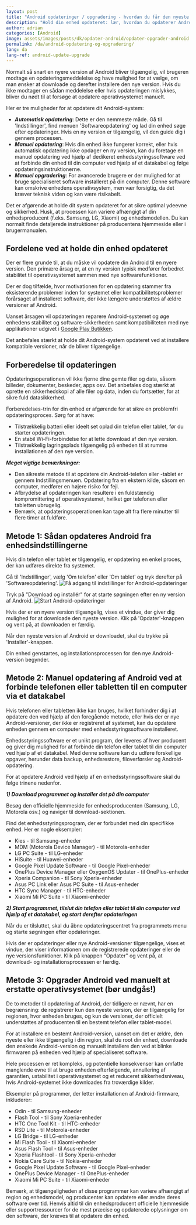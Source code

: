 ```yaml
---
layout: post
title: "Android opdateringer / opgradering - hvordan du får den nyeste version"
description: "Hold din enhed opdateret: lær, hvordan du opdaterer Android fra indstillingerne, hvordan du opdaterer det manuelt via en computer, og hvordan du foretager en fuld opgradering af systemet"
author: adrian
categories: [Android]
image: assets/images/posts/dk/opdater-android/opdater-opgrader-android.webp
permalink: /da/android-opdatering-og-opgradering/
lang: da
lang-ref: android-update-upgrade
---
```


Normalt så snart en nyere version af Android bliver tilgængelig, vil brugeren modtage en opdateringsmeddelelse og have mulighed for at vælge, om man ønsker at downloade og derefter installere den nye version. Hvis du ikke modtager en sådan meddelelse eller hvis opdateringen mislykkes, bliver du nødt til at forsøge at opdatere operativsystemet manuelt.

Her er tre muligheder for at opdatere dit Android-system:

- **_Automatisk opdatering_**: Dette er den nemmeste måde. Gå til 'Indstillinger', find menuen 'Softwareopdatering' og lad din enhed søge efter opdateringer. Hvis en ny version er tilgængelig, vil den guide dig i gennem processen.
- **_Manuel opdatering_**: Hvis din enhed ikke fungerer korrekt, eller hvis automatisk opdatering ikke opdager en ny version, kan du foretage en manuel opdatering ved hjælp af dedikeret enhedsstyringssoftware ved at forbinde din enhed til din computer ved hjælp af et datakabel og følge opdateringsinstruktionerne.
- **_Manuel opgradering_**: For avancerede brugere er der mulighed for at bruge specialiseret software installeret på din computer. Denne software kan omskrive enhedens operativsystem, men vær forsigtig, da det kræver teknisk viden og kan være risikabelt.

Det er afgørende at holde dit system opdateret for at sikre optimal ydeevne og sikkerhed. Husk, at processen kan variere afhængigt af din enhedsproducent (f.eks. Samsung, LG, Xiaomi) og enhedsmodellen. Du kan normalt finde detaljerede instruktioner på producentens hjemmeside eller i brugermanualen.

## Fordelene ved at holde din enhed opdateret

Der er flere grunde til, at du måske vil opdatere din Android til en nyere version. Den primære årsag er, at en ny version typisk medfører forbedret stabilitet til operativsystemet sammen med nye softwarefunktioner.

Der er dog tilfælde, hvor motivationen for en opdatering stammer fra eksisterende problemer inden for systemet eller kompatibilitetsproblemer forårsaget af installeret software, der ikke længere understøttes af ældre versioner af Android.

Uanset årsagen vil opdateringen reparere Android-systemet og øge enhedens stabilitet og software-sikkerheden samt kompatibiliteten med nye applikationer udgivet i [Google Play Butikken]({{site.baseurl}}/da/find-play-butik-til-installation-af-apps/).

Det anbefales stærkt at holde dit Android-system opdateret ved at installere kompatible versioner, når de bliver tilgængelige.

## Forberedelse til opdateringen

Opdateringsoperationen vil ikke fjerne dine gemte filer og data, såsom billeder, dokumenter, beskeder, apps osv. Det anbefales dog stærkt at oprette en sikkerhedskopi af alle filer og data, inden du fortsætter, for at sikre fuld datasikkerhed.

Forberedelses-trin for din enhed er afgørende for at sikre en problemfri opdateringsproces. Sørg for at have:

- Tilstrækkelig batteri eller ideelt set oplad din telefon eller tablet, før du starter opdateringen.
- En stabil Wi-Fi-forbindelse for at lette download af den nye version.
- Tilstrækkelig lagringsplads tilgængelig på enheden til at rumme installationen af den nye version.

***Meget vigtige bemærkninger:***

- Den sikreste metode til at opdatere din Android-telefon eller -tablet er gennem Indstillingsmenuen. Opdatering fra en ekstern kilde, såsom en computer, medfører en højere risiko for fejl.
- Afbrydelse af opdateringen kan resultere i en fuldstændig kompromittering af operativsystemet, hvilket gør telefonen eller tabletten ubrugelig.
- Bemærk, at opdateringsoperationen kan tage alt fra flere minutter til flere timer at fuldføre.

## Metode 1: Sådan opdateres Android fra enhedsindstillingerne

Hvis din telefon eller tablet er tilgængelig, er opdatering en enkel proces, der kan udføres direkte fra systemet.

Gå til 'Indstillinger', vælg 'Om telefon' eller 'Om tablet' og tryk derefter på 'Softwareopdatering'.
<img alt="Få adgang til indstillinger for Android-opdateringer" title="Få adgang til indstillinger for Android-opdateringer" loading="lazy" class="article-image large-width-img" src="{{site.baseurl}}/assets/images/posts/dk/opdater-android/fa-adgang-til-opdateringsindstillinger-i-android.webp">

Tryk på "Download og installér" for at starte søgningen efter en ny version af Android.
<img alt="Start Android-opdateringer" title="Start Android-opdateringer" loading="lazy" class="article-image large-width-img" src="{{site.baseurl}}/assets/images/posts/dk/opdater-android/android-software-opdatering.webp">

Hvis der er en nyere version tilgængelig, vises et vindue, der giver dig mulighed for at downloade den nyeste version. Klik på 'Opdater'-knappen og vent på, at downloaden er færdig.

Når den nyeste version af Android er downloadet, skal du trykke på 'Installer'-knappen.

Din enhed genstartes, og installationsprocessen for den nye Android-version begynder.

## Metode 2: Manuel opdatering af Android ved at forbinde telefonen eller tabletten til en computer via et datakabel

Hvis telefonen eller tabletten ikke kan bruges, hvilket forhindrer dig i at opdatere den ved hjælp af den foregående metode, eller hvis der er nye Android-versioner, der ikke er registreret af systemet, kan du opdatere enheden gennem en computer med enhedsstyringssoftware installeret.

Enhedsstyringssoftware er et unikt program, der leveres af hver producent og giver dig mulighed for at forbinde din telefon eller tablet til din computer ved hjælp af et datakabel. Med denne software kan du udføre forskellige opgaver, herunder data backup, enhedsrestore, filoverførsler og Android-opdatering.

For at opdatere Android ved hjælp af en enhedsstyringssoftware skal du følge trinene nedenfor.

**_1) Download programmet og installer det på din computer_**

Besøg den officielle hjemmeside for enhedsproducenten (Samsung, LG, Motorola osv.) og naviger til download-sektionen.

Find det enhedsstyringsprogram, der er forbundet med din specifikke enhed. Her er nogle eksempler:

- Kies - til Samsung-enheder
- MDM (Motorola Device Manager) - til Motorola-enheder
- LG PC Suite - til LG-enheder
- HiSuite - til Huawei-enheder
- Google Pixel Update Software - til Google Pixel-enheder
- OnePlus Device Manager eller OxygenOS Updater - til OnePlus-enheder
- Xperia Companion - til Sony Xperia-enheder
- Asus PC Link eller Asus PC Suite - til Asus-enheder
- HTC Sync Manager - til HTC-enheder
- Xiaomi Mi PC Suite - til Xiaomi-enheder

**_2) Start programmet, tilslut din telefon eller tablet til din computer ved hjælp af et datakabel, og start derefter opdateringen_**

Når du er tilsluttet, skal du åbne opdateringscentret fra programmets menu og starte søgningen efter opdateringer.

Hvis der er opdateringer eller nye Android-versioner tilgængelige, vises et vindue, der viser informationen om de registrerede opdateringer eller de nye versionsfunktioner. Klik på knappen "Opdater" og vent på, at download- og installationsprocessen er færdig.

## Metode 3: Opgrader Android ved manuelt at erstatte operativsystemet (bør undgås!)

De to metoder til opdatering af Android, der tidligere er nævnt, har en begrænsning: de registrerer kun den nyeste version, der er tilgængelig for regionen, hvor enheden bruges, og kun de versioner, der officielt understøttes af producenten til en bestemt telefon eller tablet-model.

For at installere en bestemt Android-version, uanset om det er ældre, den nyeste eller ikke tilgængelig i din region, skal du root din enhed, downloade den ønskede Android-version og manuelt installere den ved at blinke firmwaren på enheden ved hjælp af specialiseret software.

Hele processen er ret kompleks, og potentielle konsekvenser kan omfatte manglende evne til at bruge enheden efterfølgende, annullering af garantien, ustabilitet i operativsystemet og et reduceret sikkerhedsniveau, hvis Android-systemet ikke downloades fra troværdige kilder.

Eksempler på programmer, der letter installationen af Android-firmware, inkluderer:

- Odin - til Samsung-enheder
- Flash Tool - til Sony Xperia-enheder
- HTC One Tool Kit - til HTC-enheder
- RSD Lite - til Motorola-enheder
- LG Bridge - til LG-enheder
- Mi Flash Tool - til Xiaomi-enheder
- Asus Flash Tool - til Asus-enheder
- Xperia Flashtool - til Sony Xperia-enheder
- Nokia Care Suite - til Nokia-enheder
- Google Pixel Update Software - til Google Pixel-enheder
- OnePlus Device Manager - til OnePlus-enheder
- Xiaomi Mi PC Suite - til Xiaomi-enheder

Bemærk, at tilgængeligheden af disse programmer kan variere afhængigt af region og enhedsmodel, og producenter kan opdatere eller ændre deres software over tid. Henvis altid til din enhedsproducent officielle hjemmeside eller supportressourcer for de mest præcise og opdaterede oplysninger om den software, der kræves til at opdatere din enhed.
